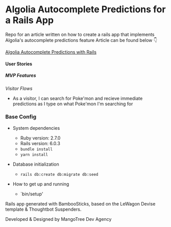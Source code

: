 # Algolia Autocomplete Predictions for a Rails App

Repo for an article written on how to create a rails app that implements Algolia's autocomplete predictions feature
Article can be found below 👇

[Algolia Autocomplete Predictions with Rails](https://syrashid.medium.com/algolia-autocomplete-predictions-with-rails-59091c2bf27c)



#### User Stories

##### MVP Features

_Visitor Flows_

- As a visitor, I can search for Poke'mon and recieve immediate predictions as I type on what Poke'mon I'm searching for


### Base Config

- System dependencies

  - Ruby version: 2.7.0
  - Rails version: 6.0.3
  - `bundle install`
  - `yarn install`

- Database initialization

  - `rails db:create db:migrate db:seed`

- How to get up and running
 
  - `bin/setup'


Rails app generated with BambooSticks, based on the LeWagon Devise template & Thoughtbot Suspenders.

Developed & Designed by MangoTree Dev Agency

